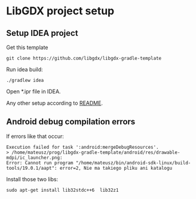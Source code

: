 LibGDX project setup
====================

Setup IDEA project
------------------

Get this template

    git clone https://github.com/libgdx/libgdx-gradle-template

Run idea build:

    ./gradlew idea

Open \*.ipr file in IDEA.

Any other setup according to [README](https://github.com/libgdx/libgdx-gradle-template/blob/master/README.md).

Android debug compilation errors
--------------------------------

If errors like that occur:

    Execution failed for task ':android:mergeDebugResources'.
    > /home/mateusz/prog/libgdx-gradle-template/android/res/drawable-mdpi/ic_launcher.png:
    Error: Cannot run program "/home/mateusz/bin/android-sdk-linux/build-tools/19.0.1/aapt": error=2, Nie ma takiego pliku ani katalogu

Install those two libs:

    sudo apt-get install lib32stdc++6  lib32z1
